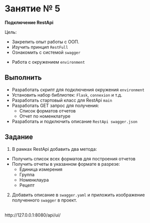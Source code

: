 # Занятие № 5
**Подключение RestApi**

Цель:
- Закрепить опыт работы с ООП.
- Изучить принцип `RestFull`
- Ознакомить с системой `swagger`
* Работа с окружением `environment` 

## Выполнить
* Разработать скрипт для подключения окружения `environment`
* Установить набор библиотек: `Flask`, `connexion` и т.д.
* Разработать стартовый класс для RestApi `main`
* Разработать GET запрос для получения:
	- Список форматов отчетов
	- Отчет по номенклатуре
* Разработать и подключить описание `RestApi swagger.json`
 

## Задание
1. В рамках RestApi добавить два метода:
- Получить список всех форматов для построения отчетов
- Получить отчеты в указанном формате в разрезе:
    * Единица измерения
    * Группа
    * Номенклаура
    * Рецепт
2. Добавить описание в `swagger.yaml` и приложить изображение полученного `swagger` в проект. 
<br>
http://127.0.0.1:8080/api/ui/

